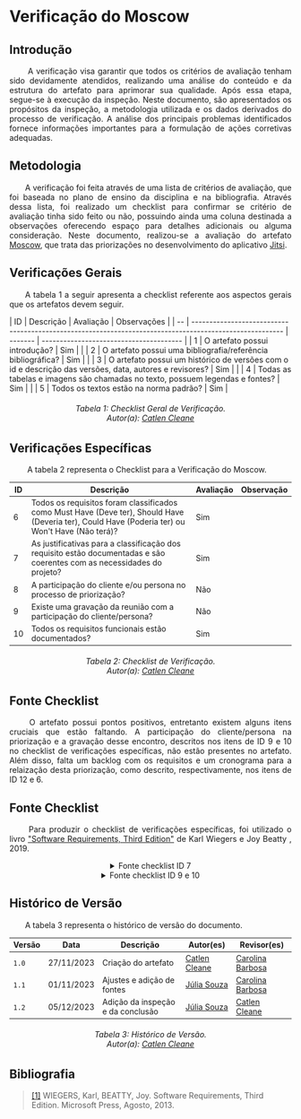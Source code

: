 # **Verificação do Moscow**

## **Introdução**
<p align="justify">
&emsp;&emsp; A verificação visa garantir que todos os critérios de avaliação tenham sido devidamente atendidos, realizando uma análise do conteúdo e da estrutura do artefato para aprimorar sua qualidade. Após essa etapa, segue-se à execução da inspeção. Neste documento, são apresentados os propósitos da inspeção, a metodologia utilizada e os dados derivados do processo de verificação. A análise dos principais problemas identificados fornece informações importantes para a formulação de ações corretivas adequadas.
</p>

## **Metodologia**
<p align="justify">
&emsp;&emsp;A verificação foi feita através de uma lista de critérios de avaliação, que foi baseada no plano de ensino da disciplina e na bibliografia. Através dessa lista, foi realizado um checklist para confirmar se  critério de avaliação tinha sido feito ou não, possuindo ainda uma coluna destinada a observações oferecendo espaço para detalhes adicionais ou alguma consideração.
 Neste documento, realizou-se a avaliação do artefato <a href="https://requisitos-de-software.github.io/2023.2-Jitsi/Elicitacao/priorizacao/MoSCoW/">Moscow</a>, que trata das priorizações no desenvolvimento do aplicativo <a href="https://requisitos-de-software.github.io/2023.2-Jitsi/">Jitsi</a>.
</p>

## **Verificações Gerais**
<p align="justify"> 
&emsp;&emsp;A tabela 1 a seguir apresenta a checklist referente aos aspectos gerais que os artefatos devem seguir.
</p>
| ID | Descrição                                                                                               | Avaliação | Observações                              |
| -- | ------------------------------------------------------------------------------------------------------- | -------   | ---------------------------------------  |
| 1  | O artefato possui introdução?                                                                           |  Sim        |                                          |
| 2  | O artefato possui uma bibliografia/referência bibliográfica?                                            |   Sim      |                                          |
| 3  | O artefato possui um histórico de versões com o id e descrição das versões, data, autores e revisores?  |   Sim      |                                          |
| 4  | Todas as tabelas e imagens são chamadas no texto, possuem legendas e fontes?                            |    Sim     |                                          |
| 5  | Todos os textos estão na norma padrão?                                                                  |   Sim       |                                          


<h6 align="center"> Tabela 1: Checklist Geral de Verificação.
<br> Autor(a): <a href="https://github.com/catlenc">Catlen Cleane</a></h6>



## **Verificações Específicas**
<p align="justify">
&emsp;&emsp; A tabela 2 representa o Checklist para a Verificação do Moscow.
</p>

| ID  | Descrição  | Avaliação | Observação  |
| --  | -----------|-----------|------------ |
| 6  | Todos os requisitos foram classificados como Must Have (Deve ter), Should Have (Deveria ter), Could Have (Poderia ter) ou Won't Have (Não terá)? |   Sim    |      |
| 7   | As justificativas para a classificação dos requisito estão documentadas e são coerentes com as necessidades do projeto?|   Sim    |      |
| 8   | A participação do cliente e/ou persona no processo de priorização? |  Não     |      |
| 9  | Existe uma gravação da reunião com a participação do cliente/persona?  |   Não      |      |
| 10  | Todos os requisitos funcionais estão documentados? | Sim |  |      
                                      

<h6 align="center"> Tabela 2: Checklist de Verificação.
<br> Autor(a): <a href="https://github.com/catlenc">Catlen Cleane</a></h6>

## **Fonte Checklist**
<p align="justify">
&emsp;&emsp; O artefato possui pontos positivos, entretanto existem alguns itens cruciais que estão faltando. A participação do cliente/persona na priorização e a gravação desse encontro, descritos nos itens de ID 9 e 10 no checklist de verificações específicas, não estão presentes no artefato. Além disso, falta um backlog com os requisitos e um cronograma para a relaização desta priorização, como descrito, respectivamente, nos itens de ID 12 e 6. 
</p>

## **Fonte Checklist**
<p align="justify">
&emsp;&emsp; Para produzir o checklist de verificações específicas, foi utilizado o livro <a href="https://requisitos-de-software.github.io/2023.2-Jitsi/Verificacao/Grupo/Entrega_2/Moscow/#bibliografia">"Software Requirements, Third Edition"</a> de Karl Wiegers e Joy Beatty , 2019.
</p>

<center>
<details>
   <summary>Fonte checklist ID 7</summary>
      <img src="https://raw.githubusercontent.com/Requisitos-de-Software/2023.2-Jitsi/main/docs/assets/fontesChecklist/M-PT1.png" alt="checklist" width=500px>
      <img src="https://raw.githubusercontent.com/Requisitos-de-Software/2023.2-Jitsi/main/docs/assets/fontesChecklist/M-PT2.png" alt="checklist" width=500px>
    
        <h6> Figura 1: Fonte checklist ID 7.
        <br> Fonte: <a href="https://requisitos-de-software.github.io/2023.2-Jitsi/Verificacao/Grupo/Entrega_2/Moscow/#bibliografia">"Software Requirements, Third Edition"</a></h6>
</details>
</center>

<center>
<details>
   <summary>Fonte checklist ID 9 e 10</summary>
      <img src="https://raw.githubusercontent.com/Requisitos-de-Software/2023.2-Jitsi/main/docs/assets/fontesChecklist/M-cliente.png" alt="checklist" width=500px>
    
        <h6> Figura 2: Fonte checklist ID 9 e 10.
        <br> Fonte: <a href="https://requisitos-de-software.github.io/2023.2-Jitsi/Verificacao/Grupo/Entrega_2/Moscow/#bibliografia">"Software Requirements, Third Edition"</a></h6>
</details>
</center>



## **Histórico de Versão**
<p align="justify">
&emsp;&emsp;A tabela 3 representa o histórico de versão do documento.
</p>

| Versão | Data       | Descrição           | Autor(es)                                                                                           | Revisor(es)                                     |
|--------|------------|---------------------|-----------------------------------------------------------------------------------------------------|-------------------------------------------------|
| `1.0`  | 27/11/2023 | Criação do artefato | [Catlen Cleane](https://github.com/catlenc) | [Carolina Barbosa](https://github.com/CarolinaBarb) || 
| `1.1`  | 01/11/2023 | Ajustes e adição de fontes | [Júlia Souza](https://github.com/JuliaSSouza) | [Carolina Barbosa](https://github.com/CarolinaBarb) || 
| `1.2`  | 05/12/2023 | Adição da inspeção e da conclusão | [Júlia Souza](https://github.com/JuliaSSouza) | [Catlen Cleane](https://github.com/catlenc) |

<h6 align="center"> Tabela 3: Histórico de Versão.
<br> Autor(a): <a href="https://github.com/catlenc">Catlen Cleane</a></h6>

## **Bibliografia**

> <a href="https://aprender3.unb.br/pluginfile.php/2692778/mod_resource/content/2/PriorizaA%CC%83%C2%A7A%CC%83%C2%A3o%20de%20Req.pdf">[1]</a> WIEGERS, Karl, BEATTY, Joy. Software Requirements, Third Edition. Microsoft Press, Agosto, 2013.


